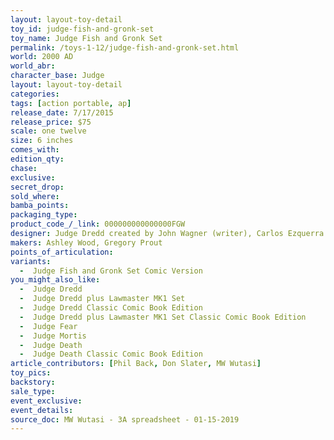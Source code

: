 ```yaml
---
layout: layout-toy-detail 
toy_id: judge-fish-and-gronk-set
toy_name: Judge Fish and Gronk Set
permalink: /toys-1-12/judge-fish-and-gronk-set.html
world: 2000 AD
world_abr: 
character_base: Judge
layout: layout-toy-detail
categories: 
tags: [action portable, ap] 
release_date: 7/17/2015
release_price: $75 
scale: one twelve
size: 6 inches
comes_with: 
edition_qty: 
chase: 
exclusive: 
secret_drop: 
sold_where: 
bamba_points: 
packaging_type: 
product_code_/_link: 000000000000000FGW
designer: Judge Dredd created by John Wagner (writer), Carlos Ezquerra (artist), Pat Mills (editor) - 2000AD
makers: Ashley Wood, Gregory Prout
points_of_articulation: 
variants: 
  -  Judge Fish and Gronk Set Comic Version
you_might_also_like: 
  -  Judge Dredd
  -  Judge Dredd plus Lawmaster MK1 Set
  -  Judge Dredd Classic Comic Book Edition
  -  Judge Dredd plus Lawmaster MK1 Set Classic Comic Book Edition
  -  Judge Fear 
  -  Judge Mortis
  -  Judge Death
  -  Judge Death Classic Comic Book Edition
article_contributors: [Phil Back, Don Slater, MW Wutasi]
toy_pics: 
backstory: 
sale_type: 
event_exclusive: 
event_details: 
source_doc: MW Wutasi - 3A spreadsheet - 01-15-2019
---
```

